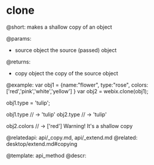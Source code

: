 clone
=============


@short: makes a shallow copy of an object
	

@params:
- source		object		the source (passed) object


@returns:
- copy			object		the copy of the source object	

@example:
var obj1 = {name:"flower", type:"rose", colors: ['red','pink','white','yellow']  }
var obj2 = webix.clone(obj1);

obj1.type = 'tulip';

obj1.type // -> 'tulip'
obj2.type // -> 'tulip'

obj2.colors // -> ['red'] Warning! It's a shallow copy


@relatedapi: api/_copy.md, api/_extend.md
@related:
desktop/extend.md#copying

@template:	api_method
@descr:



